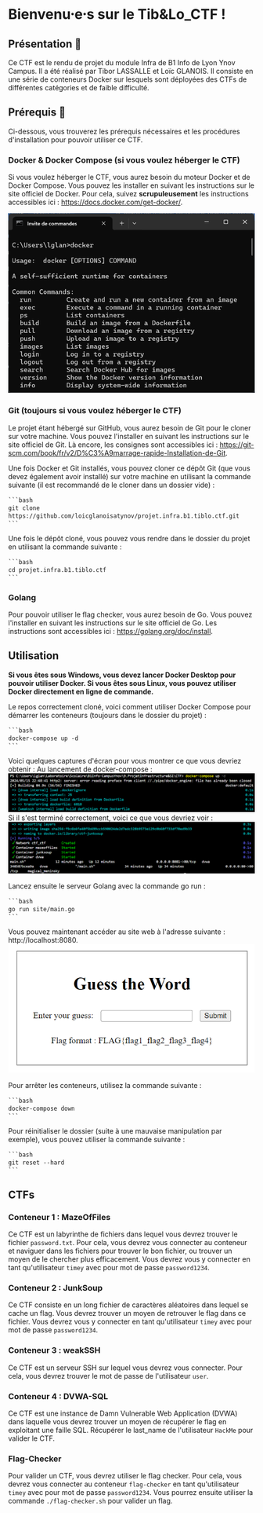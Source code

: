 # Bienvenu⸱e⸱s sur le Tib&Lo_CTF !

## Présentation 💬

Ce CTF est le rendu de projet du module Infra de B1 Info de Lyon Ynov Campus. Il a été réalisé par Tibor LASSALLE et Loïc GLANOIS. Il consiste en une série de conteneurs Docker sur lesquels sont déployées des CTFs de différentes catégories et de faible difficulté.

## Prérequis 👷

Ci-dessous, vous trouverez les prérequis nécessaires et les procédures d'installation pour pouvoir utiliser ce CTF.

### Docker & Docker Compose (si vous voulez héberger le CTF)

Si vous voulez héberger le CTF, vous aurez besoin du moteur Docker et de Docker Compose. Vous pouvez les installer en suivant les instructions sur le site officiel de Docker. Pour cela, suivez **scrupuleusement** les instructions accessibles ici : https://docs.docker.com/get-docker/.

<img src="resources/docker-cmd.png" alt="Docker sur cmd" />

### Git (toujours si vous voulez héberger le CTF)

Le projet étant hébergé sur GitHub, vous aurez besoin de Git pour le cloner sur votre machine. Vous pouvez l'installer en suivant les instructions sur le site officiel de Git. Là encore, les consignes sont accessibles ici : https://git-scm.com/book/fr/v2/D%C3%A9marrage-rapide-Installation-de-Git.

Une fois Docker et Git installés, vous pouvez cloner ce dépôt Git (que vous devez également avoir installé) sur votre machine en utilisant la commande suivante (il est recommandé de le cloner dans un dossier vide) :
    
    ```bash
    git clone https://github.com/loicglanoisatynov/projet.infra.b1.tiblo.ctf.git
    ```

Une fois le dépôt cloné, vous pouvez vous rendre dans le dossier du projet en utilisant la commande suivante :

    ```bash
    cd projet.infra.b1.tiblo.ctf
    ```

### Golang

Pour pouvoir utiliser le flag checker, vous aurez besoin de Go. Vous pouvez l'installer en suivant les instructions sur le site officiel de Go. Les instructions sont accessibles ici : https://golang.org/doc/install.

## Utilisation

**Si vous êtes sous Windows, vous devez lancer Docker Desktop pour pouvoir utiliser Docker. Si vous êtes sous Linux, vous pouvez utiliser Docker directement en ligne de commande.**

Le repos correctement cloné, voici comment utiliser Docker Compose pour démarrer les conteneurs (toujours dans le dossier du projet) : 

    ```bash
    docker-compose up -d
    ```

Voici quelques captures d'écran pour vous montrer ce que vous devriez obtenir :
Au lancement de docker-compose :
<img src="resources/docker-compose-launched.png" alt="Que voilà un docker-compose bien lancé !" />
Si il s'est terminé correctement, voici ce que vous devriez voir :
<img src="resources/docker-compose-finished.png" alt="Que voilà un docker-compose bien terminé !" />

Lancez ensuite le serveur Golang avec la commande go run :

    ```bash
    go run site/main.go
    ```

Vous pouvez maintenant accéder au site web à l'adresse suivante : http://localhost:8080.
<img src="resources/flag-check.png" alt="Ici, votre flag reposera !" />

Pour arrêter les conteneurs, utilisez la commande suivante :

    ```bash
    docker-compose down
    ```

Pour réinitialiser le dossier (suite à une mauvaise manipulation par exemple), vous pouvez utiliser la commande suivante :

    ```bash
    git reset --hard
    ```



## CTFs

### Conteneur 1 : MazeOfFiles

Ce CTF est un labyrinthe de fichiers dans lequel vous devrez trouver le fichier `password.txt`. Pour cela, vous devrez vous connecter au conteneur et naviguer dans les fichiers pour trouver le bon fichier, ou trouver un moyen de le chercher plus efficacement. Vous devrez vous y connecter en tant qu'utilisateur `timey` avec pour mot de passe `password1234`.

### Conteneur 2 : JunkSoup

Ce CTF consiste en un long fichier de caractères aléatoires dans lequel se cache un flag. Vous devrez trouver un moyen de retrouver le flag dans ce fichier. Vous devrez vous y connecter en tant qu'utilisateur `timey` avec pour mot de passe `password1234`.

### Conteneur 3 : weakSSH

Ce CTF est un serveur SSH sur lequel vous devrez vous connecter. Pour cela, vous devrez trouver le mot de passe de l'utilisateur `user`.

### Conteneur 4 : DVWA-SQL

Ce CTF est une instance de Damn Vulnerable Web Application (DVWA) dans laquelle vous devrez trouver un moyen de récupérer le flag en exploitant une faille SQL. Récupérer le last_name de l'utilisateur `HackMe` pour valider le CTF.

### Flag-Checker

Pour valider un CTF, vous devrez utiliser le flag checker. Pour cela, vous devrez vous connecter au conteneur `flag-checker` en tant qu'utilisateur `timey` avec pour mot de passe `password1234`. Vous pourrez ensuite utiliser la commande `./flag-checker.sh` pour valider un flag.